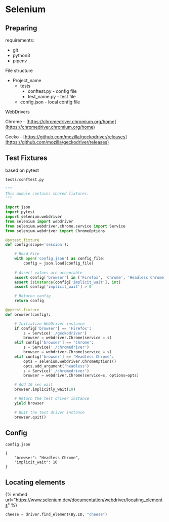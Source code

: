 # Selenium

## Preparing

requirements:

* git
* python3
* pipenv

File structure

* Project\_name
  * tests
    * conftest.py - config file
    * test\_name.py - test file
  * config.json - local config file

WebDrivers

Chrome - [https://chromedriver.chromium.org/home](https://chromedriver.chromium.org/home)

Gecko - [https://github.com/mozilla/geckodriver/releases](https://github.com/mozilla/geckodriver/releases)

## Test Fixtures

based on pytest

```python
tests/conftest.py

"""
This module contains shared fixtures.
"""

import json
import pytest
import selenium.webdriver
from selenium import webdriver
from selenium.webdriver.chrome.service import Service
from selenium.webdriver import ChromeOptions

@pytest.fixture
def config(scope='session'):

    # Read File
    with open('config.json') as config_file:
        config = json.load(config_file)
    
    # Assert values are acceptable
    assert config['browser'] in ['Firefox', 'Chrome', 'Headless Chrome']
    assert isinstance(config['implicit_wait'], int)
    assert config['implicit_wait'] > 0

    # Returnn config
    return config

@pytest.fixture
def browser(config):

    # Initialize WebDriver instance
    if config['browser'] == 'Firefox':
        s = Service('./geckodriver')
        browser = webdriver.Chrome(service = s)
    elif config['browser'] == 'Chrome':
        s = Service('./chromedriver')
        browser = webdriver.Chrome(service = s)
    elif config['browser'] == 'Headless Chrome':
        opts = selenium.webdriver.ChromeOptions()
        opts.add_argument('headless')
        s = Service('./chromedriver')
        browser = webdriver.Chrome(service=s, options=opts)

    # Add 10 sec wait
    browser.implicitly_wait(10)

    # Return the test driver instance
    yield browser

    # Quit the test driver instance
    browser.quit()
```

## Config

```
config.json

{
    "browser": "Headless Chrome",
    "implicit_wait": 10
}
```

## Locating elements

{% embed url="https://www.selenium.dev/documentation/webdriver/locating_elements" %}



```python
cheese = driver.find_element(By.ID, "cheese")

```
